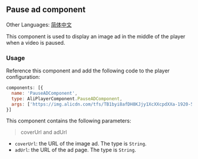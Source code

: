 ## Pause ad component

Other Languages: [简体中文](https://github.com/aliyunvideo/AliyunPlayer_Web/blob/master/customComponents/src/components/PauseADComponent/README.md)

This component is used to display an image ad in the middle of the player when a video is paused.

### Usage

Reference this component and add the following code to the player configuration:

```js
components: [{
  name: 'PauseADComponent',
  type: AliPlayerComponent.PauseADComponent,
  args: ['https://img.alicdn.com/tfs/TB1byi8afDH8KJjy1XcXXcpdXXa-1920-514.jpg', 'https://promotion.aliyun.com/ntms/act/videoai.html']
}]
```

This component contains the following parameters:

> coverUrl and adUrl

- `coverUrl`: the URL of the image ad. The type is `String`.
- `adUrl`: the URL of the ad page. The type is `String`.

